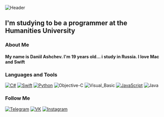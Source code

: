 ﻿![Header](https://github.com/D1gout/D1gout/blob/main/assets/univer.gif)

## I'm studying to be a programmer at the Humanities University

### About Me

#### My name is Daniil Ashchev. I'm 19 years old... i study in Russia. I love Mac and Swift

### Languages and Tools
[![C#](https://img.shields.io/badge/-CSharp-0d1117?style=for-the-badge&logo=CSharp&logoColor=ab64bf)](https://github.com/D1gout/CSHARP)
[![Swift](https://img.shields.io/badge/-Swift-0d1117?style=for-the-badge&logo=Swift&logoColor=fffdfe)](https://github.com/D1gout/SWIFT)
[![Python](https://img.shields.io/badge/-Python-0d1117?style=for-the-badge&logo=Python&logoColor=ffd748)](https://github.com/D1gout/Python)
![Objective-C](https://img.shields.io/badge/-Vue-0d1117?style=for-the-badge&logo=Apple&logoColor=cacaca)
![Visual_Basic](https://img.shields.io/badge/-Visual_Basic-0d1117?style=for-the-badge&logo=Microsoft&logoColor=b789e9)
[![JavaScript](https://img.shields.io/badge/-JavaScript-0d1117?style=for-the-badge&logo=JavaScript&logoColor=f7e01d)](https://github.com/D1gout/JScript)
![Java](https://img.shields.io/badge/-Java-0d1117?style=for-the-badge&logo=Java&logoColor=e26f07)

### Follow Me
[![Telegram](https://img.shields.io/badge/-Telegram-0d1117?style=for-the-badge&logo=telegram&logoColor=fffdfe)](https://t.me/Aweyout)
[![VK](https://img.shields.io/badge/-Vkontakte-0d1117?style=for-the-badge&logo=VK&logoColor=b789e9)](https://vk.com/id179778662)
[![Instagram](https://img.shields.io/badge/-Instagram-0d1117?style=for-the-badge&logo=Instagram&logoColor=cc3f88)](https://www.instagram.com/my_aweyout)
